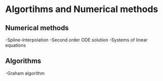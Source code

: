 # Algortihms and Numerical methods
## Numerical methods
-Spline-Interpolation
-Second order ODE solution
-Systems of linear equations
## Algorithms
-Graham algorithm
